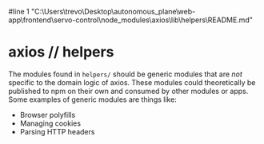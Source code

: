 #line 1 "C:\\Users\\trevo\\Desktop\\autonomous_plane\\web-app\\frontend\\servo-control\\node_modules\\axios\\lib\\helpers\\README.md"
# axios // helpers

The modules found in `helpers/` should be generic modules that are _not_ specific to the domain logic of axios. These modules could theoretically be published to npm on their own and consumed by other modules or apps. Some examples of generic modules are things like:

- Browser polyfills
- Managing cookies
- Parsing HTTP headers
